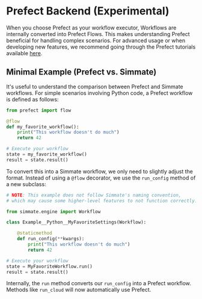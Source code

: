 # Prefect Backend (Experimental)

When you choose Prefect as your workflow executor, Workflows are internally converted into Prefect Flows. This makes understanding Prefect beneficial for handling complex scenarios. For advanced usage or when developing new features, we recommend going through the Prefect tutorials available [here](https://orion-docs.prefect.io/tutorials/first-steps/).

## Minimal Example (Prefect vs. Simmate)

It's useful to understand the comparison between Prefect and Simmate workflows. For simple scenarios involving Python code, a Prefect workflow is defined as follows:

``` python
from prefect import flow

@flow
def my_favorite_workflow():
    print("This workflow doesn't do much")
    return 42

# Execute your workflow
state = my_favorite_workflow()
result = state.result()
```

To convert this into a Simmate workflow, we only need to slightly adjust the format. Instead of using a `@flow` decorator, we use the `run_config` method of a new subclass:

``` python
# NOTE: This example does not follow Simmate's naming convention, 
# which may cause some higher-level features to not function correctly. This will be corrected in a subsequent step.

from simmate.engine import Workflow

class Example__Python__MyFavoriteSettings(Workflow):

    @staticmethod
    def run_config(**kwargs):
        print("This workflow doesn't do much")
        return 42

# Execute your workflow
state = MyFavoriteWorkflow.run()
result = state.result()
```

Internally, the `run` method converts our `run_config` into a Prefect workflow. Methods like `run_cloud` will now automatically use Prefect.